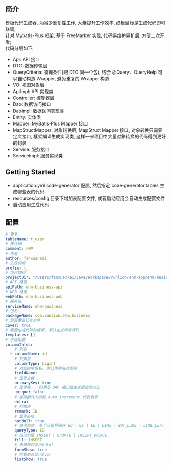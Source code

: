 ## 简介
模板代码生成器, 为减少重复性工作, 大量提升工作效率, 终极目标是生成代码即可联调;  
针对 Mybatis-Plus 框架, 基于 FreeMarker 实现, 代码易维护易扩展, 方便二次开发;  
代码分层如下: 
- Api: API 接口
- DTO: 数据传输层
- QueryCriteria: 查询条件(跟 DTO 同一个包), 结合 @Query、QueryHelp 可以自动构造 Wrapper, 避免重复的 Wrapper 构造
- VO: 视图对象层
- ApiImpl: API 实现类
- Controller: 控制器层
- Dao: 数据访问接口
- DaoImpl: 数据访问实现类
- Entity: 实体类
- Mapper: MyBatis-Plus Mapper 接口
- MapStructMapper: 对象转换层, MapStruct Mapper 接口, 对象转换只需要定义接口, 框架编译生成实现类, 这样一来项目中大量对象转换的代码得到更好的封装
- Service: 服务接口
- ServiceImpl: 服务实现类

## Getting Started
- application.yml code-generator 配置, 然后指定 code-generator.tables 生成哪些表的代码
- resources/config 目录下增加表配置文件, 或者启动应用会自动生成配置文件
- 启动应用生成代码

## 配置
```yml
# 表名
tableName: t_user
# 表注释
comment: 用户
# 作者
author: fanxuankai
# 去表前缀
prefix: t_
# 项目路径
projectDir: "/Users/fanxuankai/Java/Workspace/runlion/ehm-app/ehm-business"
# API 路径
apiPath: ehm-business-api
# WEB 路径
webPath: ehm-business-web
# 服务名
serviceName: ehm-business
# 包名
packageName: com.runlion.ehm.business
# 是否覆盖已有文件
cover: true
# 需要生成代码的模板, 默认生成所有代码
templates: []
# 字段配置
columnInfos:
    # 列名
  - columnName: id
    # 列类型
    columnType: bigint
    # 对应的字段名, 默认为列名转驼峰
    fieldName:
    # 是否主键
    primaryKey: true
    # 是否唯一, 如果是 DAO 接口会生成相应的方法
    unique: false
    # 字段额外的参数 auto_increment 代表自增
    extra:
    # 列描述
    remark: ID
    # 是否必填
    notNull: true
    # 查询方式, 多个以逗号隔开 EQ | GE | LE | LIKE | NOT_LIKE | LIKE_LEFT | LIKE_RIGHT | GT | LT | IN | NOT_IN | NE | BETWEEN | NOT_BETWEEN | NOT_NULL | IS_NULL | ORDER_BY_ASC | ORDER_BY_DESC
    queryType: EQ
    # 自动填值 INSERT | UPDATE | INSERT_UPDATE
    fill: INSERT
    # 表单是否显示(dto)
    formShow: true
    # 列表是否显示(vo)
    listShow: true
```